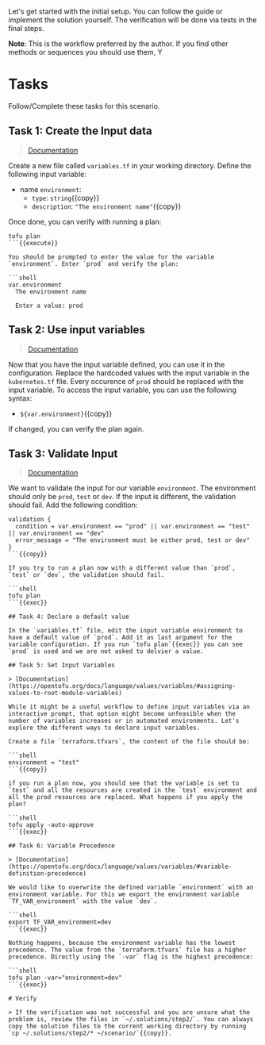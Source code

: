 Let's get started with the initial setup. You can follow the guide or implement the solution yourself. The verification will be done via tests in the final steps.

**Note**: This is the workflow preferred by the author. If you find other methods or sequences you should use them, Y

# Tasks

Follow/Complete these tasks for this scenario. 

## Task 1: Create the Input data

> [Documentation](https://opentofu.org/docs/language/values/variables/#declaring-an-input-variable)

Create a new file called `variables.tf` in your working directory. Define the following input variable:

* name `environment`:
  * `type`: `string`{{copy}}
  * `description`: `"The environment name"`{{copy}}

Once done, you can verify with running a plan:

```shell
tofu plan
```{{execute}}

You should be prompted to enter the value for the variable `environment`. Enter `prod` and verify the plan:

```shell
var.environment
  The environment name

  Enter a value: prod
```

## Task 2: Use input variables

> [Documentation](https://opentofu.org/docs/language/values/variables/#using-input-variable-values)

Now that you have the input variable defined, you can use it in the configuration. Replace the hardcoded values with the input variable in the `kubernetes.tf` file. Every occurence of `prod` should be replaced with the input variable. To access the input variable, you can use the following syntax:

* `${var.environment}`{{copy}}

If changed, you can verify the plan again.

## Task 3: Validate Input

> [Documentation](https://opentofu.org/docs/language/values/variables/#custom-validation-rules)

We want to validate the input for our variable `environment`. The environment should only be `prod`, `test` or `dev`. If the input is different, the validation should fail. Add the following condition:

```hcl
validation {
  condition = var.environment == "prod" || var.environment == "test" || var.environment == "dev"
  error_message = "The environment must be either prod, test or dev"
}
```{{copy}}

If you try to run a plan now with a different value than `prod`, `test` or `dev`, the validation should fail.

```shell
tofu plan
```{{exec}}

## Task 4: Declare a default value

In the `variables.tf` file, edit the input variable environment to have a default value of `prod`. Add it as last argument for the variable configuration. If you run `tofu plan`{{exec}} you can see `prod` is used and we are not asked to delvier a value.

## Task 5: Set Input Variables

> [Documentation](https://opentofu.org/docs/language/values/variables/#assigning-values-to-root-module-variables)

While it might be a useful workflow to define input variables via an interactive prompt, that option might become unfeasible when the number of variables increases or in automated environments. Let's explore the different ways to declare input variables.

Create a file `terraform.tfvars`, the content of the file should be:

```shell
environment = "test"
```{{copy}}

if you run a plan now, you should see that the variable is set to `test` and all the resources are created in the `test` environment and all the prod resources are replaced. What happens if you apply the plan?

```shell
tofu apply -auto-approve
```{{exec}}

## Task 6: Variable Precedence

> [Documentation](https://opentofu.org/docs/language/values/variables/#variable-definition-precedence)

We would like to overwrite the defined variable `environment` with an environment variable. For this we export the environment variable `TF_VAR_environment` with the value `dev`.

```shell
export TF_VAR_environment=dev
```{{exec}}

Nothing happens, because the environment variable has the lowest precedence. The value from the `terraform.tfvars` file has a higher precedence. Directly using the `-var` flag is the highest precedence:

```shell
tofu plan -var="environment=dev"
```{{exec}}

# Verify

> If the verification was not successful and you are unsure what the problem is, review the files in `~/.solutions/step2/`. You can always copy the solution files to the current working directory by running `cp ~/.solutions/step2/* ~/scenario/`{{copy}}.
